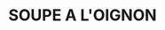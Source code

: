 ---
title: SOUPE A L'OIGNON
draft: false
description: ""
layout: recettes
type: entree
categories:
  - Soupe
auteur: Auré
regime:
  - vegetarien
region: France
cuisson: Oui
temperature: Chaud
plate: 60
check: Oui
checkAlwaysOk: false
ingredients:
  legumes:
    - title: Ail
      quantite: 3
      unit: tête·s
    - title: Oignon
      quantite: 25
      unit: Kg
  frais:
    - title: Gruyère
      quantite: 700
      unit: grammes
    - title: Beaufort
      quantite: 700
      unit: grammes
    - title: Comté
      quantite: 700
      unit: grammes
    - title: Beurre doux
      quantite: 500
      unit: grammes
  epices:
    - title: Bouillon de légume (sans gluten)
      quantite: 36
      unit: unité
      commentaire: 2 par litre
    - title: Romarin
      quantite: 5
      unit: unité
    - title: Thym
      quantite: 15
      unit: grammes
    - title: Feuille de laurier
      quantite: 8
      unit: unité
  autres:
    - title: Eau
      quantite: 20
      unit: litre
    - title: Pain au levain
      quantite: 2.3
      unit: Kg
    - title: Madère
      quantite: 150
      unit: ml
      commentaire: au goût
    - title: Vin blanc
      quantite: 1.5
      unit: litre
preparation: >-
  Mettre les oignons émincés et le beurre dans une casserole. Faire fondre.

  Ajouter l’ail, le thym, le romarin puis laisser caraméliser.

  Lorsque les sucs collent le fond de la casserole, déglacer avec du vin blanc.

  Verser le bouillon et le laurier. Laisser mijoter 2h.

  Sortir du feu. Ajouter le madère.



  Déposer le pain (le couper en morceaux si besoin) puis le fromage.

  Gratiner au four pendant 10 minutes environ.


  réchauffer le four à 220°C.

  Toaster le pain au levain et le frotter avec une demi-gousse d’ail.

  Râper grossièrement le comté, le beaufort et le gruyère : quantités et proportions selon votre goût.
publishDate: 2025-01-05T20:23:00.000Z
---